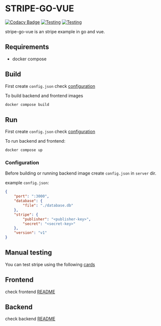 # STRIPE-GO-VUE

[![Codacy Badge](https://app.codacy.com/project/badge/Grade/cd6e18aac6be404ab89ec160b4b36671)](https://www.codacy.com/gh/rawdaGastan/stripe-go-vue/dashboard?utm_source=github.com&amp;utm_medium=referral&amp;utm_content=rawdaGastan/stripe-go-vue&amp;utm_campaign=Badge_Grade) [![Testing](https://github.com/rawdaGastan/stripe-go-vue/actions/workflows/golint.yml/badge.svg?branch=development)](https://github.com/rawdaGastan/stripe-go-vue/actions/workflows/golint.yml) [![Testing](https://github.com/rawdaGastan/stripe-go-vue/actions/workflows/vuelint.yml/badge.svg?branch=development)](https://github.com/rawdaGastan/stripe-go-vue/actions/workflows/vuelint.yml)

stripe-go-vue is an stripe example in go and vue.

## Requirements

- docker compose

## Build

First create `config.json` check [configuration](#configuration)

To build backend and frontend images

```bash
docker compose build
```

## Run

First create `config.json` check [configuration](#configuration)

To run backend and frontend:

```bash
docker compose up
```

### Configuration

Before building or running backend image create `config.json` in `server` dir.

example `config.json`:

```json
{
    "port": ":3000",
    "database": {
        "file": "./database.db"
    },
    "stripe": {
        "publisher": "<publisher-key>",
        "secret": "<secret-key>"
    },
    "version": "v1"
}
```

## Manual testing

You can test stripe using the following [cards](https://stripe.com/docs/testing#cards)

## Frontend

check frontend [README](frontend/README.md)

## Backend

check backend [README](backend/README.md)
